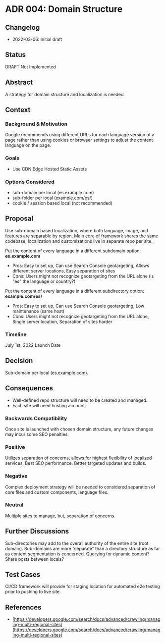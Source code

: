 # ADR 004: Domain Structure

## Changelog
* 2022-03-06: Initial draft

## Status
DRAFT Not Implemented

## Abstract
A strategy for domain structure and localization is needed.

## Context

### Background & Motivation

Google recommends using different URLs for each language version of a page rather than using cookies or browser settings to adjust the content language on the page.

### Goals
* Use CDN Edge Hosted Static Assets

### Options Considered
* sub-domain per local (es.example.com)
* sub-folder per local (example.com/es/)
* cookie / session based local (not recommended)

## Proposal 
Use sub-domain based localization, where both language, image, and features are separable by region. Main core of framework shares the same codebase, localization and customizations live in separate repo per site.

Put the content of every language in a different subdomain option:
**es.example.com**
* Pros: Easy to set up, Can use Search Console geotargeting, Allows different server locations, Easy separation of sites
* Cons: Users might not recognize geotargeting from the URL alone (is "es" the language or country?)

Put the content of every language in a different subdirectory option:
**example.com/es/**
* Pros: Easy to set up, Can use Search Console geotargeting, Low maintenance (same host)
* Cons: Users might not recognize geotargeting from the URL alone, Single server location, Separation of sites harder

### Timeline
July 1st, 2022 Launch Date

## Decision
Sub-domain per local (es.example.com).

## Consequences
* Well-defined repo structure will need to be created and managed.
* Each site will need hosting account.

### Backwards Compatibility
Once site is launched with chosen domain structure, any future changes may incur some SEO penalties. 

### Positive
Utilizes separation of concerns, allows for highest flexibility of localized services. Best SEO performance. Better targeted updates and builds.

### Negative
Complex deployment strategy will be needed to considered separation of core files and custom components, language files.

### Neutral
Multiple sites to manage, but, separation of concerns.

## Further Discussions
Sub-directories may add to the overall authority of the entire site (root domain).
Sub-domains are more “separate” than a directory structure as far as content segmentation is concerned.
Querying for dynamic content? Share posts between locals?

## Test Cases
CI/CD framework will provide for staging location for automated e2e testing prior to pushing to live site.

## References
* [https://developers.google.com/search/docs/advanced/crawling/managing-multi-regional-sites](https://developers.google.com/search/docs/advanced/crawling/managing-multi-regional-sites)
